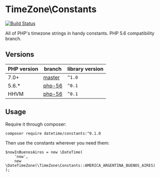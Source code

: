 # TimeZone\Constants

[![Build Status](https://travis-ci.org/guiwoda/timezone-constants.svg?branch=php-56)](https://travis-ci.org/guiwoda/timezone-constants)

All of PHP's timezone strings in handy constants. PHP 5.6 compatibility branch.

## Versions

| PHP version | branch                | library version |
|-------------|-----------------------|-----------------|
| 7.0+        | [master](tree/master) | `^1.0`          |
| 5.6.*       | [php-56](tree/php-56) | `^0.1`          |
| HHVM        | [php-56](tree/php-56) | `^0.1`          |

## Usage

Require it through composer:

```
composer require datetime/constants:^0.1.0
```

Then use the constants wherever you need them:

```
$nowInBuenosAires = new \DateTime(
	'now', 
	new \DateTimeZone(\TimeZone\Constants::AMERICA_ARGENTINA_BUENOS_AIRES)
);
```
